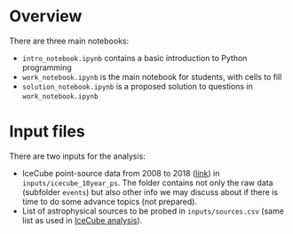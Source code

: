 # Overview

There are three main notebooks:
- `intro_notebook.ipynb` contains a basic introduction to Python programming
- `work_notebook.ipynb` is the main notebook for students, with cells to fill
- `solution_notebook.ipynb` is a proposed solution to questions in `work_notebook.ipynb`

# Input files

There are two inputs for the analysis:
- IceCube point-source data from 2008 to 2018 ([link](https://icecube.wisc.edu/data-releases/2021/01/all-sky-point-source-icecube-data-years-2008-2018/)) in `inputs/icecube_10year_ps`. The folder contains not only the raw data (subfolder `events`) but also other info we may discuss about if there is time to do some advance topics (not prepared).
- List of astrophysical sources to be probed in `inputs/sources.csv` (same list as used in [IceCube analysis](https://doi.org/10.1103/PhysRevLett.124.051103)).